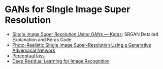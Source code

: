 # GANs for SIngle Image Super Resolution
- [Single Image Super Resolution Using GANs — Keras](https://medium.com/@birla.deepak26/single-image-super-resolution-using-gans-keras-aca310f33112): SRGAN Detailed Explanation and Keras Code
- [Photo-Realistic Single Image Super-Resolution Using a Generative Adversarial Network](https://arxiv.org/pdf/1609.04802.pdf)
- [Perceptual loss](https://arxiv.org/pdf/1603.08155.pdf)
- [Deep Residual Learning for Image Recognition](https://arxiv.org/pdf/1512.03385.pdf)
